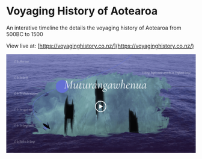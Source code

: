 # Voyaging History of Aotearoa

An interative timeline the details the voyaging history of Aotearoa from 500BC to 1500

View live at: [https://voyaginghistory.co.nz/](https://voyaginghistory.co.nz/)

![Screenshot of timeline](./assets/screenshot.png)